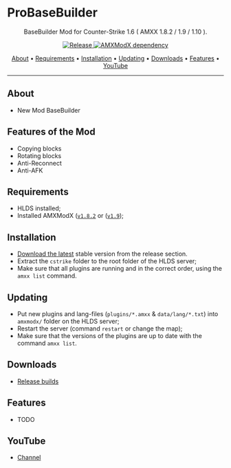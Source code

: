 # ProBaseBuilder

<p align="center">BaseBuilder Mod for Counter-Strike 1.6 ( AMXX 1.8.2 / 1.9 / 1.10 ).</p>

<p align="center">
    <a href="https://github.com/amirwolf5122/ProBaseBuilder/releases">
    <img src="https://img.shields.io/badge/ProBaseBuilder-v1.2-blue"
         alt="Release">
    <a href="https://www.amxmodx.org/downloads-new.php">
    <img src="https://img.shields.io/badge/AMXMODX-%3E%201.8.2-blue"
         alt="AMXModX dependency">
</p>
      
<p align="center">
  <a href="#about">About</a> •
  <a href="#requirements">Requirements</a> •
  <a href="#installation">Installation</a> •
  <a href="#updating">Updating</a> •
  <a href="#downloads">Downloads</a> •
  <a href="#features">Features</a> •
  <a href="#youtube">YouTube</a>
</p>

---

## About
- New Mod BaseBuilder

## Features of the Mod
- Copying blocks
- Rotating blocks
- Anti-Reconnect
- Anti-AFK
  
## Requirements
- HLDS installed;
- Installed AMXModX ([`v1.8.2`](https://www.amxmodx.org/downloads.php) or ([`v1.9`](https://www.amxmodx.org/downloads-new.php));
      
## Installation
- [Download the latest](https://github.com/amirwolf5122/ProBaseBuilder/releases/latest) stable version from the release section.
- Extract the `cstrike` folder to the root folder of the HLDS server;
- Make sure that all plugins are running and in the correct order, using the `amxx list` command.

## Updating
- Put new plugins and lang-files (`plugins/*.amxx` & `data/lang/*.txt`) into `amxmodx/` folder on the HLDS server;
- Restart the server (command `restart` or change the map);
- Make sure that the versions of the plugins are up to date with the command `amxx list`.

## Downloads
- [Release builds](https://github.com/amirwolf5122/ProBaseBuilder/releases)
      
## Features
- TODO

## YouTube
- [Channel](https://www.youtube.com/@ProBaseBuilder)
